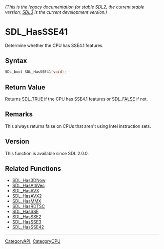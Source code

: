 ###### (This is the legacy documentation for stable SDL2, the current stable version; [SDL3](https://wiki.libsdl.org/SDL3/) is the current development version.)
# SDL_HasSSE41

Determine whether the CPU has SSE4.1 features.

## Syntax

```c
SDL_bool SDL_HasSSE41(void);

```

## Return Value

Returns [SDL_TRUE](SDL_TRUE) if the CPU has SSE4.1 features or
[SDL_FALSE](SDL_FALSE) if not.

## Remarks

This always returns false on CPUs that aren't using Intel instruction sets.

## Version

This function is available since SDL 2.0.0.

## Related Functions

* [SDL_Has3DNow](SDL_Has3DNow)
* [SDL_HasAltiVec](SDL_HasAltiVec)
* [SDL_HasAVX](SDL_HasAVX)
* [SDL_HasAVX2](SDL_HasAVX2)
* [SDL_HasMMX](SDL_HasMMX)
* [SDL_HasRDTSC](SDL_HasRDTSC)
* [SDL_HasSSE](SDL_HasSSE)
* [SDL_HasSSE2](SDL_HasSSE2)
* [SDL_HasSSE3](SDL_HasSSE3)
* [SDL_HasSSE42](SDL_HasSSE42)

----
[CategoryAPI](CategoryAPI), [CategoryCPU](CategoryCPU)

